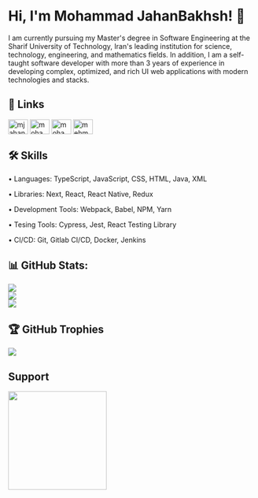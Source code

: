 
# Hi, I'm Mohammad JahanBakhsh! 👋

I am currently pursuing my Master's degree in Software Engineering at the Sharif University of Technology, Iran's leading institution for science, technology, engineering, and mathematics fields. In addition, I am a self-taught software developer with more than 3 years of experience in developing complex, optimized, and rich UI web applications with modern technologies and stacks.


## 🔗 Links
<p align="left">
<a href="https://www.linkedin.com/in/mjahanbakhsh/" target="blank">
  <img align="center" src="https://raw.githubusercontent.com/rahuldkjain/github-profile-readme-generator/master/src/images/icons/Social/linked-in-alt.svg" alt="mjahanbakhsh" height="30" width="40" /></a>
<a href="https://stackoverflow.com/users/17401118/mohammad-jahan-bakhsh" target="blank">
  <img align="center" src="https://raw.githubusercontent.com/rahuldkjain/github-profile-readme-generator/master/src/images/icons/Social/stack-overflow.svg" alt="mohammad-jahan-bakhsh" height="30" width="40" /></a>
<a href="https://dev.to/mohammadjb" target="blank">
  <img align="center" src="https://raw.githubusercontent.com/rahuldkjain/github-profile-readme-generator/master/src/images/icons/Social/devto.svg" alt="mohammadjb" height="30" width="40" /></a> 
<a href="https://mehmedjahanbakhsh@gmail.com" target="blank">
  <img align="center" src="https://www.freepnglogos.com/uploads/logo-gmail-png/logo-gmail-png-gmail-icon-download-png-and-vector-1.png" alt="mehmedjahanbakhsh" height="30" width="40" /></a>
</p>

## 🛠 Skills
• Languages: TypeScript, JavaScript, CSS, HTML, Java, XML

• Libraries: Next, React, React Native, Redux

• Development Tools: Webpack, Babel, NPM, Yarn

• Tesing Tools: Cypress, Jest, React Testing Library

• CI/CD: Git, Gitlab CI/CD, Docker, Jenkins

## 📊 GitHub Stats:
![](https://github-readme-stats.vercel.app/api/top-langs/?username=MohammadJB&theme=radical&hide_border=true&include_all_commits=false&count_private=false&layout=compact)<br/>
![](https://github-readme-stats.vercel.app/api?username=MohammadJB&theme=radical&hide_border=true&include_all_commits=false&count_private=false)<br/>
![](https://github-readme-streak-stats.herokuapp.com/?user=MohammadJB&theme=radical&hide_border=true)

## 🏆 GitHub Trophies
![](https://github-profile-trophy.vercel.app/?username=MohammadJB&theme=radical&no-frame=true&no-bg=false&margin-w=4)

## Support
<a href="https://www.coffeebede.com/m.jahanbakhsh"><img style="width: 200px" class="img-fluid" src="https://coffeebede.ir/DashboardTemplateV2/app-assets/images/banner/default-yellow.svg" /></a>

